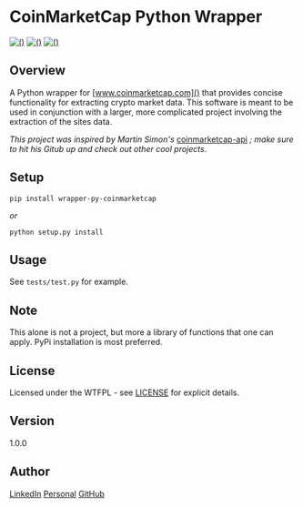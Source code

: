 # CoinMarketCap Python Wrapper

[![()](https://img.shields.io/shippable/5444c5ecb904a4b21567b0ff.svg)]()
[![()](https://readthedocs.org/projects/pip/badge/?version=stable)]()
[![()](https://img.shields.io/pypi/v/pip.svg)]()

Overview
---
A Python wrapper for [www.coinmarketcap.com]() that provides concise functionality for 
extracting crypto market data. This software is meant to be used in conjunction with a 
larger, more complicated project involving the extraction of the sites data.

_This project was inspired by Martin Simon's_ [coinmarketcap-api][_] _; make sure to 
hit his Gitub up and check out other cool projects_.

[_]: https://github.com/mrsmn/coinmarketcap-api

Setup
---
```
pip install wrapper-py-coinmarketcap
```
_or_
```
python setup.py install
```

Usage
---
See `tests/test.py` for example.

Note
---
This alone is not a project, but more a library of functions that one can apply. PyPi 
installation is most preferred.

License
---
Licensed under the WTFPL - see [LICENSE](./LICENSE) for explicit details.

Version
---
1.0.0

Author
---
[LinkedIn](https://www.linkedin.com/in/brandonjohnsonxyz/)
[Personal](https://brandonjohnson.life)
[GitHub](https://github.com/bitforce)
